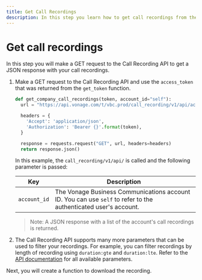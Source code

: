 ```yaml
---
title: Get Call Recordings
description: In this step you learn how to get call recordings from the Call Recording API
---
```


# Get call recordings

In this step you will make a GET request to the Call Recording API to get a JSON response with your call recordings.

1. Make a GET request to the Call Recording API and use the `access_token` that was returned from the `get_token` function. 

    ```python
    def get_company_call_recordings(token, account_id="self"):
      url = "https://api.vonage.com/t/vbc.prod/call_recording/v1/api/accounts/{}/company_call_recordings".format(account_id)

      headers = {
        'Accept': 'application/json',
        'Authorization': 'Bearer {}'.format(token),
      }

      response = requests.request("GET", url, headers=headers)
      return response.json()
    ```

    In this example, the `call_recording/v1/api/` is called and the following parameter is passed:

    | Key | Description |
    | --- | ----------- |
    | `account_id`      | The Vonage Business Communications account ID. You can use `self` to refer to the authenticated user's account. |

    > Note: A JSON response with a list of the account's call recordings is returned.

3. The Call Recording API supports many more parameters that can be used to filter your recordings. For example, you can filter recordings by length of recording using `duration:gte` and `duration:lte`. Refer to the [API documentation](/api/call-recording) for all available parameters.

Next, you will create a function to download the recording.
